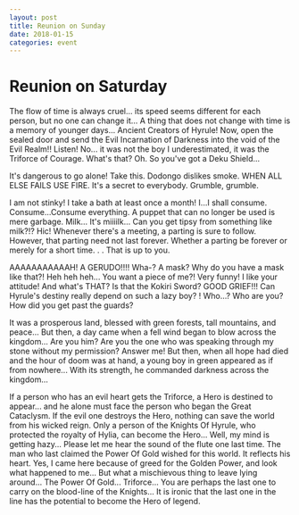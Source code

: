 ```yaml
---
layout: post
title: Reunion on Sunday
date: 2018-01-15
categories: event
---
```


# Reunion on Saturday

The flow of time is always cruel... its speed seems different for each person, but no one can change it... A thing that does not change with time is a memory of younger days... Ancient Creators of Hyrule! Now, open the sealed door and send the Evil Incarnation of Darkness into the void of the Evil Realm!!  Listen! No... it was not the boy I underestimated, it was the Triforce of Courage. What's that? Oh. So you've got a Deku Shield... 

It's dangerous to go alone! Take this. Dodongo dislikes smoke. WHEN ALL ELSE FAILS USE FIRE. It's a secret to everybody. Grumble, grumble. 

I am not stinky! I take a bath at least once a month!  I...I shall consume. Consume...Consume everything.  A puppet that can no longer be used is mere garbage.  Milk... It's miiiilk... Can you get tipsy from something like milk?!? Hic!  Whenever there's a meeting, a parting is sure to follow. However, that parting need not last forever. Whether a parting be forever or merely for a short time. . . That is up to you.  

AAAAAAAAAAAH! A GERUDO!!!! Wha-? A mask? Why do you have a mask like that?!  Heh heh heh... You want a piece of me?! Very funny! I like your attitude! And what's THAT? Is that the Kokiri Sword? GOOD GRIEF!!! Can Hyrule's destiny really depend on such a lazy boy? ! Who...? Who are you? How did you get past the guards? 

It was a prosperous land, blessed with green forests, tall mountains, and peace... But then, a day came when a fell wind began to blow across the kingdom... Are you him? Are you the one who was speaking through my stone without my permission? Answer me! But then, when all hope had died and the hour of doom was at hand, a young boy in green appeared as if from nowhere... With its strength, he commanded darkness across the kingdom... 

If a person who has an evil heart gets the Triforce, a Hero is destined to appear... and he alone must face the person who began the Great Cataclysm. If the evil one destroys the Hero, nothing can save the world from his wicked reign. Only a person of the Knights Of Hyrule, who protected the royalty of Hylia, can become the Hero... Well, my mind is getting hazy... Please let me hear the sound of the flute one last time. The man who last claimed the Power Of Gold wished for this world. It reflects his heart. Yes, I came here because of greed for the Golden Power, and look what happened to me... But what a mischievous thing to leave lying around... The Power Of Gold... Triforce... You are perhaps the last one to carry on the blood-line of the Knights... It is ironic that the last one in the line has the potential to become the Hero of legend. 